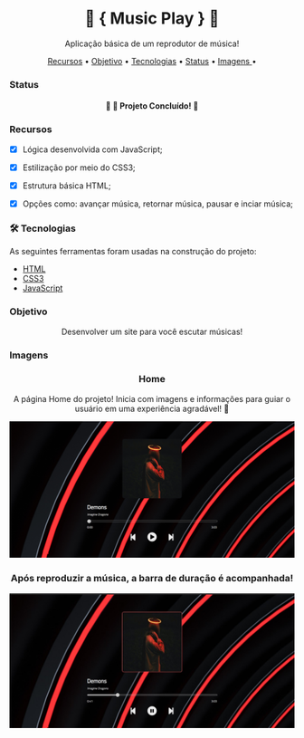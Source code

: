 <h1 align="center"> 🐧 { Music Play }  🐧 </h1>
<p align="center"> Aplicação básica de um reprodutor de música!</p>

<p align="center">
 <a href="#recursos">Recursos</a> •
  <a href="#objetivo">Objetivo</a> •
 <a href="#tecnologias">Tecnologias</a> • 
 <a href="#status">Status</a> • 
 <a href=#imagens"> Imagens </a> • 
</p>


### Status


<h4 align="center"> 
	🎯 🚀 Projeto Concluído! 🎯
</h4>


### Recursos

- [x] Lógica desenvolvida com JavaScript;
- [x] Estilização por meio do CSS3;
- [x] Estrutura básica HTML;
- [x] Opções como: avançar música, retornar música, pausar e inciar música;


### 🛠 Tecnologias

As seguintes ferramentas foram usadas na construção do projeto:


- [HTML](https://pt.wikipedia.org/wiki/HTML/)
- [CSS3](https://pt.wikipedia.org/wiki/CSS3/)
- [JavaScript](https://www.javascript.com/)

### Objetivo


 <p align="center">Desenvolver um site para você escutar músicas!</p>



### Imagens

<h3 align="center"> Home </h3>

<p align="center"> A página Home do projeto! Inicia com imagens e informações para guiar o usuário em uma experiência agradável! 🐧 </p>


![Screenshot](/images/home.png)

<h3 align="center">Após reproduzir a música, a barra de duração é acompanhada! </h3>

![Screenshot](/images/one.jpeg)
